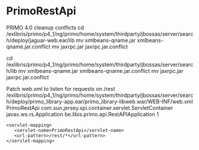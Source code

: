 PrimoRestApi
============


PRIMO 4.0 cleanup conflicts
  cd /exlibris/primo/p4_1/ng/primo/home/system/thirdparty/jbossas/server/search/deploy/jaguar-web.ear/lib
  mv xmlbeans-qname.jar xmlbeans-qname.jar.conflict
  mv jaxrpc.jar jaxrpc.jar.conflict

  cd /exlibris/primo/p4_1/ng/primo/home/system/thirdparty/jbossas/server/search/lib
  mv xmlbeans-qname.jar xmlbeans-qname.jar.conflict
  mv jaxrpc.jar jaxrpc.jar.conflict


Patch web.xml to listen for requests on /rest
/exlibris/primo/p4_1/ng/primo/home/system/thirdparty/jbossas/server/search/deploy/primo_library-app.ear/primo_library-libweb.war/WEB-INF/web.xml
    <servlet>
        <servlet-name>PrimoRestApi</servlet-name>
        <servlet-class>com.sun.jersey.spi.container.servlet.ServletContainer</servlet-class>
        <init-param>
                <param-name>javax.ws.rs.Application</param-name>
                <param-value>be.libis.primo.api.RestAPIApplication</param-value>
        </init-param>
        <load-on-startup>1</load-on-startup>
    </servlet>

    <servlet-mapping>
       <servlet-name>PrimoRestApi</servlet-name>
       <url-pattern>/rest/*</url-pattern>
    </servlet-mapping>
